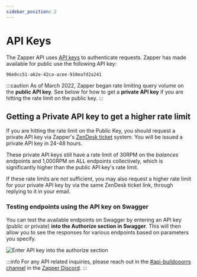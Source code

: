 ```yaml
---
sidebar_position: 2
---
```


# API Keys

The Zapper API uses [API keys](https://swagger.io/docs/specification/authentication/api-keys/) to authenticate requests. Zapper has made available for public use the following API key: 

`96e0cc51-a62e-42ca-acee-910ea7d2a241`

:::caution
As of March 2022, Zapper began rate limiting query volume on the **public API key**. See below for how to get a **private API key** if you are hitting the rate limit on the public key. 
:::

## Getting a Private API key to get a higher rate limit

If you are hitting the rate limit on the Public Key, you should request a private API key via Zapper's [ZenDesk ticket](https://zapperfi.zendesk.com/hc/en-us/requests/new) system. You will be issued a private API key in 24-48 hours. 

These private API keys still have a rate limit of 30RPM on the *balances* endpoints and 1,000RPM on ALL endpoints collectively, which is significantly higher than the public API key's rate limit. 

If these rate limits are not sufficient, you may also request a higher rate limit for your private API key by via the same ZenDesk ticket link, through replying to it in your email.

### Testing endpoints using the API key on Swagger

You can test the available endpoints on Swagger by entering an API key (public or private) **into the Authorize section in Swagger**. This will then allow you to see the responses for various endpoints based on parameters you specify.

![Enter API key into the authorize section](../../static/img/assets/swagger-auth.png)

:::info
For any API related inquiries, please reach out in the [#api-buildooorrs channel](https://discord.com/channels/647279669388771329/650654989202489354) in the [Zapper Discord](https://zapper.fi/discord).
:::